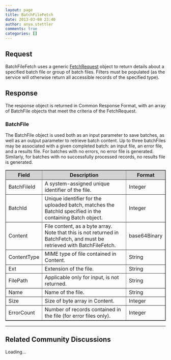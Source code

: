 ```yaml
---
layout: page
title: BatchFileFetch
date: 2013-03-08 23:40
author: anya.stettler
comments: true
categories: []
---
```

<h2>Request</h2>
BatchFileFetch uses a generic <a title="Shared Formats and Methods" href="/api-docs/soap/shared-formats-and-methods">FetchRequest</a> object to return details about a specified batch file or group of batch files. Filters must be populated (as the service will otherwise return all accessible records of the specified type).
<h2>Response</h2>
The response object is returned in Common Response Format, with an array of BatchFile objects that meet the criteria of the FetchRequest.
<h3>BatchFile</h3>
The BatchFile object is used both as an input parameter to save batches, as well as an output parameter to retrieve batch content. Up to three batchFiles may be associated with a given completed batch: an input file, an error file, and a results file. For batches with no errors, no error file is generated. Similarly, for batches with no successfully processed records, no results file is generated.
<table border="1" width="620" cellspacing="0" cellpadding="5">
<thead style="background-color: lightgray;">
<tr>
<th>Field</th>
<th>Description</th>
<th>Format</th>
</tr>
</thead>
<tbody>
<tr>
<td>BatchFileId</td>
<td>A system-assigned unique identifier of the file.</td>
<td>Integer</td>
</tr>
<tr>
<td>BatchId</td>
<td>Unique identifier for the uploaded batch, matches the BatchId specified in the containing Batch object.</td>
<td>Integer</td>
</tr>
<tr>
<td>Content</td>
<td>File content, as a byte array. Note that this is not returned in BatchFetch, and must be retrieved with BatchFileFetch.</td>
<td>base64Binary</td>
</tr>
<tr>
<td>ContentType</td>
<td>MIME type of file contained in Content.</td>
<td>String</td>
</tr>
<tr>
<td>Ext</td>
<td>Extension of the file.</td>
<td>String</td>
</tr>
<tr>
<td>FilePath</td>
<td>Applicable only for input, is not returned.</td>
<td>String</td>
</tr>
<tr>
<td>Name</td>
<td>Name of the file.</td>
<td>String</td>
</tr>
<tr>
<td>Size</td>
<td>Size of byte array in Content.</td>
<td>Integer</td>
</tr>
<tr>
<td>ErrorCount</td>
<td>Number of records contained in the file (for error files only).</td>
<td>Integer</td>
</tr>
</tbody>
</table>
<hr />

<h2>Related Community Discussions</h2>
<div id="gsfn_list_widget">
<div id="gsfn_content">Loading...</div>
</div>
<script src="https://getsatisfaction.com/avalara/widgets/javascripts/f585970/widgets.js" type="text/javascript"></script><script src="https://getsatisfaction.com/avalara/topics.widget?callback=gsfnTopicsCallback&amp;length=240&amp;limit=5&amp;sort=recently_active&amp;user_defined_code=batch" type="text/javascript"></script>
<div id="getsat-widget-8157"></div>
<script src="https://loader.engage.gsfn.us/loader.js" type="text/javascript"></script><script type="text/javascript">// <![CDATA[
if (typeof GSFN !== "undefined") { GSFN.loadWidget(8157,{"containerId":"getsat-widget-8157"}); }
// ]]></script>
